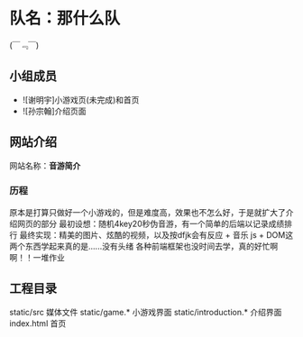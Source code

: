 # 队名：那什么队
(￣﹃￣)

## 小组成员
- ![谢明宇]小游戏页(未完成)和首页
- ![孙宗翰]介绍页面

## 网站介绍
网站名称：**音游简介**
### 历程
原本是打算只做好一个小游戏的，但是难度高，效果也不怎么好，于是就扩大了介绍网页的部分
最初设想：随机4key20秒伪音游，有一个简单的后端以记录成绩排行
最终实现：精美的图片、炫酷的视频，以及按dfjk会有反应 + 音乐
js + DOM这两个东西学起来真的是......没有头绪
各种前端框架也没时间去学，真的好忙啊啊！！一堆作业

## 工程目录
static/src 媒体文件
static/game.* 小游戏界面
static/introduction.* 介绍界面
index.html 首页
